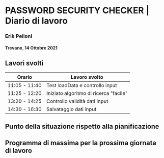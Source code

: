 # PASSWORD SECURITY CHECKER | Diario di lavoro
### Erik Pelloni
#### Trevano, 14 Ottobre 2021

## Lavori svolti


|Orario        |Lavoro svolto                                                   |
|--------------|----------------------------------------------------------------|
|11:05 - 11:40 |Test loadData e controllo input                                 |
|11:25 - 12:20 |Iniziato algoritmo di ricerca "facile"                          |
|13:20 - 14:25 |Controllo validità dati input                                   |
|14:30 - 16:30 |Salvataggio dati input                                          |

[//]: <> (##  Problemi riscontrati e soluzioni adottate)


##  Punto della situazione rispetto alla pianificazione


## Programma di massima per la prossima giornata di lavoro
